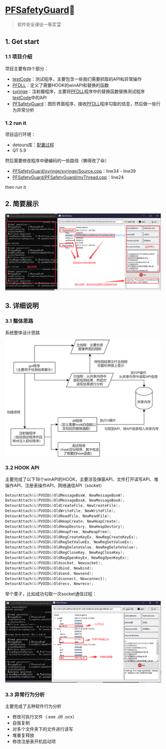 # [PFSafetyGuard](https://github.com/AgentGuo/PFSafetyGuard):sunflower:

> 软件安全课设一等奖:trophy:

## 1. Get start

### 1.1 项目介绍

项目主要有四个部分：

* [testCode](https://github.com/AgentGuo/PFSafetyGuard/tree/main/testCode)：测试程序，主要包含一些我们需要抓取的API和异常操作
* [PFDLL](https://github.com/AgentGuo/PFSafetyGuard/tree/main/PFDLL)：定义了需要HOOK的winAPI和替换的函数
* [syringe](https://github.com/AgentGuo/PFSafetyGuard/tree/main/syringe)：注射器程序，主要将[PFDLL](https://github.com/AgentGuo/PFSafetyGuard/tree/main/PFDLL)程序中的替换函数替换测试程序[testCode](https://github.com/AgentGuo/PFSafetyGuard/tree/main/testCode)中的API
* [PFSafetyGuard](https://github.com/AgentGuo/PFSafetyGuard/tree/main/PFSafetyGuard)：图形界面程序，接收[PFDLL](https://github.com/AgentGuo/PFSafetyGuard/tree/main/PFDLL)程序勾取的信息，然后做一些行为异常分析

### 1.2 run it

项目运行环境：

* detours库：[配置过程](https://blog.csdn.net/weixin_44338712/article/details/115261358)
* QT 5.9

然后需要修改程序中硬编码的一些路径（懒得改了:laughing:）

* [PFSafetyGuard/syringe/syringe/Source.cpp](https://github.com/AgentGuo/PFSafetyGuard/blob/main/syringe/syringe/Source.cpp)：line34 - line39
* [PFSafetyGuard/PFSafetyGuard/myThread.cpp](https://github.com/AgentGuo/PFSafetyGuard/blob/main/PFSafetyGuard/myThread.cpp)：line24

then run it

## 2. 简要展示

![1](./img/1.png)

## 3. 详细说明

### 3.1 整体思路

系统整体设计思路

![2](./img/2.png)

### 3.2 HOOK API

主要完成了以下18个winAPI的HOOK，主要涉及弹窗API、文件打开读写API、堆操作API、注册表操作API、网络通信API（socket）

~~~cpp
DetourAttach(&(PVOID&)OldMessageBoxW, NewMessageBoxW);
DetourAttach(&(PVOID&)OldMessageBoxA, NewMessageBoxA);
DetourAttach(&(PVOID&)OldCreateFile, NewCreateFile);
DetourAttach(&(PVOID&)OldWriteFile, NewWriteFile);
DetourAttach(&(PVOID&)OldReadFile, NewReadFile);
DetourAttach(&(PVOID&)OldHeapCreate, NewHeapCreate);
DetourAttach(&(PVOID&)OldHeapDestory, NewHeapDestory);
DetourAttach(&(PVOID&)OldHeapFree, NewHeapFree);
DetourAttach(&(PVOID&)OldRegCreateKeyEx, NewRegCreateKeyEx);
DetourAttach(&(PVOID&)OldRegSetValueEx, NewRegSetValueEx);
DetourAttach(&(PVOID&)OldRegDeleteValue, NewRegDeleteValue);
DetourAttach(&(PVOID&)OldRegCloseKey, NewRegCloseKey);
DetourAttach(&(PVOID&)OldRegOpenKeyEx, NewRegOpenKeyEx);
DetourAttach(&(PVOID&)Oldsocket, Newsocket);
DetourAttach(&(PVOID&)Oldbind, Newbind);
DetourAttach(&(PVOID&)Oldsend, Newsend);
DetourAttach(&(PVOID&)Oldconnect, Newconnect);
DetourAttach(&(PVOID&)Oldrecv, Newrecv);
~~~

举个栗子，比如成功勾取一次socket通信过程：

![3](./img/3.png)

### 3.3 异常行为分析

主要完成了五种软件行为分析

* 修改可执行文件（.exe .dll .ocx）
* 自我复制
* 对多个文件夹下的文件进行读写
* 堆重复释放
* 修改注册表开机启动项

